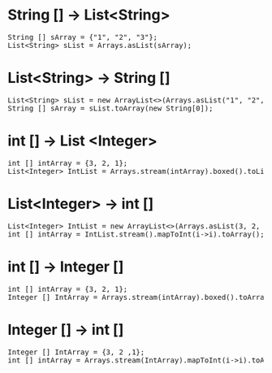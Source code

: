 # String [] -> List&lt;String>
<pre>
String [] sArray = {"1", "2", "3"};
List&ltString> sList = Arrays.asList(sArray);
</pre>
# List&lt;String> -> String []
<pre>
List&ltString> sList = new ArrayList<>(Arrays.asList("1", "2", "3"));
String [] sArray = sList.toArray(new String[0]);
</pre>
# int [] -> List &lt;Integer>
<pre>
int [] intArray = {3, 2, 1};
List&ltInteger> IntList = Arrays.stream(intArray).boxed().toList();
</pre>
# List&lt;Integer> -> int []
<pre>
List&ltInteger> IntList = new ArrayList<>(Arrays.asList(3, 2, 1));
int [] intArray = IntList.stream().mapToInt(i->i).toArray();
</pre>
# int [] -> Integer []
<pre>
int [] intArray = {3, 2, 1};
Integer [] IntArray = Arrays.stream(intArray).boxed().toArray(Integer[]::new);
</pre>
# Integer [] -> int []
<pre>
Integer [] IntArray = {3, 2 ,1};
int [] intArray = Arrays.stream(IntArray).mapToInt(i->i).toArray();
</pre>

